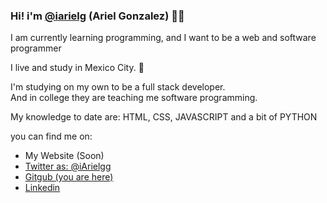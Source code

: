 <h3>Hi! i'm <a href="https://github.com/iarielg">@iarielg</a>  (Ariel Gonzalez)  👋🏽 </h3>
<p>I am currently learning programming, and I want to be a web and software programmer</p>
<p>I live and study in Mexico City. 🌮</p>
<p>I'm studying on my own to be a full stack developer.<br>
And in college they are teaching me software programming.</p>
<p>My knowledge to date are: HTML, CSS, JAVASCRIPT and a bit of PYTHON</p>
<p>you can find me on:</p>
<ul>
<li>My Website (Soon)</li>
<li><a href="https://twitter.com/iArielgg">Twitter as: @iArielgg</a></li>
<li><a href="https://github.com/iarielg">Gitgub (you are here)</a></li>
<li><a href="https://www.linkedin.com/in/jarielgc/">Linkedin</a></li>
</ul>
